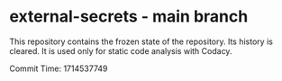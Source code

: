# external-secrets - main branch

This repository contains the frozen state of the repository.
Its history is cleared. It is used only for static code
analysis with Codacy.

Commit Time: 1714537749